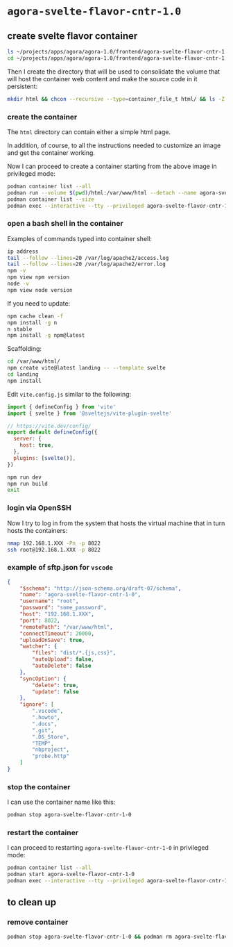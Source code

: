 # `agora-svelte-flavor-cntr-1.0`

## create svelte flavor container

```bash
ls ~/projects/apps/agora/agora-1.0/frontend/agora-svelte-flavor-cntr-1.0
cd ~/projects/apps/agora/agora-1.0/frontend/agora-svelte-flavor-cntr-1.0
```

Then I create the directory that will be used to consolidate the volume that will host the container web content and make the source code in it persistent:

```bash
mkdir html && chcon --recursive --type=container_file_t html/ && ls -Z
```

### create the container

The `html` directory can contain either a simple html page.

In addition, of course, to all the instructions needed to customize an image and get the container working.

Now I can proceed to create a container starting from the above image in privileged mode:

```bash
podman container list --all
podman run --volume $(pwd)/html:/var/www/html --detach --name agora-svelte-flavor-cntr-1-0 --publish 5173:5173 --publish 8080:80 --publish 8443:443 --publish 8022:22 --pull=never node-app-img:1.0
podman container list --size
podman exec --interactive --tty --privileged agora-svelte-flavor-cntr-1-0 bash
```

### open a bash shell in the container

Examples of commands typed into container shell:

```bash
ip address
tail --follow --lines=20 /var/log/apache2/access.log
tail --follow --lines=20 /var/log/apache2/error.log
npm -v
npm view npm version
node -v
npm view node version
```

If you need to update:

```bash
npm cache clean -f
npm install -g n
n stable
npm install -g npm@latest
```

Scaffolding:

```bash
cd /var/www/html/
npm create vite@latest landing -- --template svelte
cd landing
npm install
```

Edit `vite.config.js` similar to the following:

```js
import { defineConfig } from 'vite'
import { svelte } from '@sveltejs/vite-plugin-svelte'

// https://vite.dev/config/
export default defineConfig({
  server: {
    host: true,
  },
  plugins: [svelte()],
})
```

```bash
npm run dev
npm run build
exit
```

### login via OpenSSH

Now I try to log in from the system that hosts the virtual machine that in turn hosts the containers:

```bash
nmap 192.168.1.XXX -Pn -p 8022
ssh root@192.168.1.XXX -p 8022
```

### example of sftp.json for `vscode`

```json
{
    "$schema": "http://json-schema.org/draft-07/schema",
    "name": "agora-svelte-flavor-cntr-1-0",
    "username": "root",
    "password": "some_password",
    "host": "192.168.1.XXX",
    "port": 8022,
    "remotePath": "/var/www/html",
    "connectTimeout": 20000,
    "uploadOnSave": true,
    "watcher": {
        "files": "dist/*.{js,css}",
        "autoUpload": false,
        "autoDelete": false
    },
    "syncOption": {
        "delete": true,
        "update": false
    },
    "ignore": [
        ".vscode",
        ".howto",
        ".docs",
        ".git",
        ".DS_Store",
        "TEMP",
        "nbproject",
        "probe.http"
    ]
}
```

### stop the container

I can use the container name like this:

```bash
podman stop agora-svelte-flavor-cntr-1-0
```

### restart the container

I can proceed to restarting `agora-svelte-flavor-cntr-1-0` in privileged mode:

```bash
podman container list --all
podman start agora-svelte-flavor-cntr-1-0
podman exec --interactive --tty --privileged agora-svelte-flavor-cntr-1-0 bash
```

## to clean up

### remove container

```bash
podman stop agora-svelte-flavor-cntr-1-0 && podman rm agora-svelte-flavor-cntr-1-0
```
